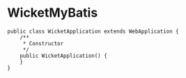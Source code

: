 # WicketMyBatis
```
public class WicketApplication extends WebApplication {
    /**
     * Constructor
     */
    public WicketApplication() {
    }
}
```
